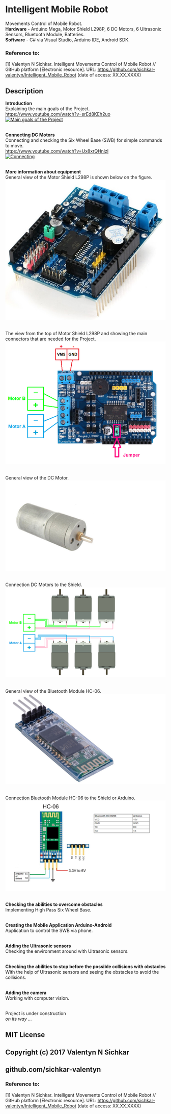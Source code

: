# Intelligent Mobile Robot
Movements Control of Mobile Robot.
<br/><b>Hardware</b> - Arduino Mega, Motor Shield L298P, 6 DC Motors, 6 Ultrasonic Sensors, Bluetooth Module, Batteries.
<br/><b>Software</b> - C# via Visual Studio, Arduino IDE, Android SDK.

### Reference to:
[1] Valentyn N Sichkar. Intelligent Movements Control of Mobile Robot // GitHub platform [Electronic resource]. URL: https://github.com/sichkar-valentyn/Intelligent_Mobile_Robot (date of access: XX.XX.XXXX)

## Description
<b>Introduction</b>
<br/>Explaining the main goals of the Project.
<br/>https://www.youtube.com/watch?v=srEd8KEh2uo
<br>[![Main goals of the Project](https://img.youtube.com/vi/srEd8KEh2uo/0.jpg)](https://www.youtube.com/watch?v=srEd8KEh2uo)

<br/><b>Connecting DC Motors</b>
<br/>Connecting and checking the Six Wheel Base (SWB) for simple commands to move.
<br/>https://www.youtube.com/watch?v=Ux8xrQHnlzI
<br>[![Connecting](https://img.youtube.com/vi/Ux8xrQHnlzI/0.jpg)](https://www.youtube.com/watch?v=Ux8xrQHnlzI)

<br/><b>More information about equipment</b>
<br/>General view of the Motor Shield L298P is shown below on the figure.
![L298P](images/L298P.jpg)

<br/>The view from the top of Motor Shield L298P and showing the main connectors that are needed for the Project.
<br/>![L298P_top_view](images/L298P_top_view.png)

<br/>General view of the DC Motor.
<br/>![DC_Motor](images/DC_Motors.png)

<br/>Connection DC Motors to the Shield.
<br/>![Connection_DC_Motors](images/DC_Motors_7.png)

<br/>General view of the Bluetooth Module HC-06.
<br/>![Bluetooth_Module_HC-06](images/Bluetooth_Module_HC-06.jpg)

<br/>Connection Bluetooth Module HC-06 to the Shield or Arduino.
<br/>![Connection_Bluetooth_Module](images/HC-06_Connectors.jpg)



<br/><b>Checking the abilities to overcome obstacles</b>
<br/>Implementing High Pass Six Wheel Base.

<br/><b>Creating the Mobile Application Arduino-Android</b>
<br/>Application to control the SWB via phone.

<br/><b>Adding the Ultrasonic sensors</b>
<br/>Checking the environment around with Ultrasonic sensors.

<br/><b>Checking the abilities to stop before the possible collisions with obstacles</b>
<br/>With the help of Ultrasonic sensors and seeing the obstacles to avoid the collisions.

<br/><b>Adding the camera</b>
<br/>Working with computer vision.

<br/>Project is under construction
<br/>_on its way ..._

## MIT License
## Copyright (c) 2017 Valentyn N Sichkar
## github.com/sichkar-valentyn
### Reference to:
[1] Valentyn N Sichkar. Intelligent Movements Control of Mobile Robot // GitHub platform [Electronic resource]. URL: https://github.com/sichkar-valentyn/Intelligent_Mobile_Robot (date of access: XX.XX.XXXX)
